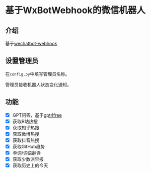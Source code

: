# 基于WxBotWebhook的微信机器人

## 介绍

基于[wechatbot-webhook](https://github.com/danni-cool/wechatbot-webhook)

## 设置管理员

在`config.py`中填写管理员名称。

管理员接收机器人状态变化通知。

## 功能

- [x] GPT问答，基于[gpt4free](https://github.com/xtekky/gpt4free)
- [x] 获取B站热搜
- [x] 获取知乎热搜
- [x] 获取微博热搜
- [x] 获取抖音热搜
- [x] 获取GitHub趋势
- [x] 单词/词语翻译
- [x] 获取少数派早报
- [x] 获取历史上的今天
